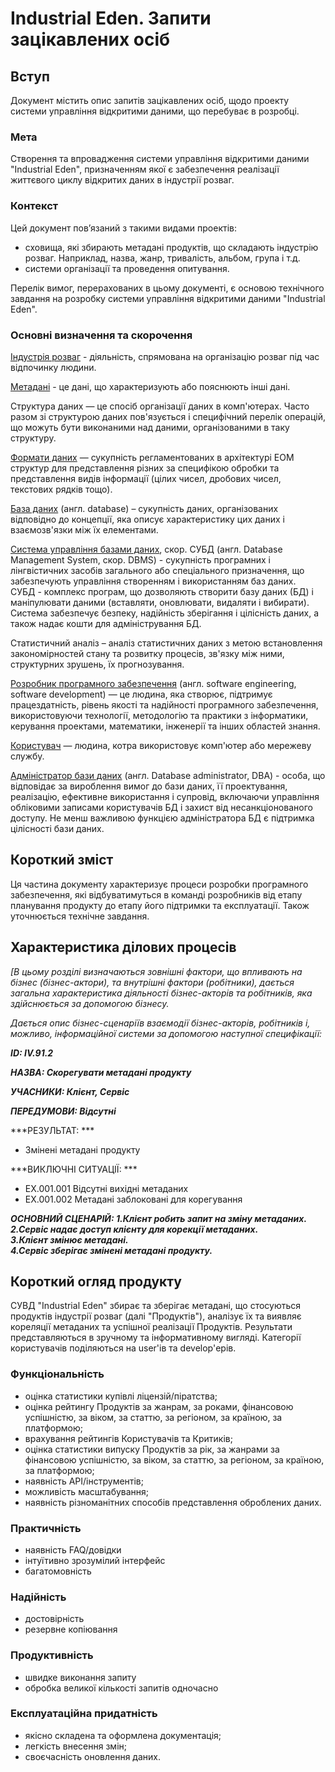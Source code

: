 # Industrial Eden. Запити зацікавлених осіб

## Вступ

Документ містить опис запитів зацікавлених осіб, щодо проекту системи управління відкритими даними, що перебуває в розробці.

### Мета 

Створення та впровадження системи управління відкритими даними "Industrial Eden", призначенням якої є забезпечення реалізації життєвого циклу відкритих даних в індустрії розваг.

### Контекст

Цей документ пов’язаний з такими видами проектів:
  - сховища, які збирають метадані продуктів, що складають індустрію розваг. Наприклад, назва, жанр, тривалість, альбом, група і т.д.
  - системи організації та проведення опитування.

Перелік вимог, перерахованих в цьому документі, є основою технічного завдання на розробку системи управління відкритими даними "Industrial Eden".

### Основні визначення та скорочення

[Індустрія розваг](https://leksika.com.ua/14361106/turizm/industriya_dozvillya) - діяльність, спрямована на організацію розваг під час відпочинку людини.

[Метадані](https://uk.wikipedia.org/wiki/%D0%9C%D0%B5%D1%82%D0%B0%D0%B4%D0%B0%D0%BD%D1%96) - це дані, що характеризують або пояснюють інші дані.

Структура даних — це спосіб організації даних в комп'ютерах. Часто разом зі структурою даних пов'язується і специфічний перелік операцій, що можуть бути виконаними над даними, організованими в таку структуру.

[Формати даних](https://uk.wikipedia.org/wiki/%D0%A4%D0%BE%D1%80%D0%BC%D0%B0%D1%82%D0%B8_%D0%B4%D0%B0%D0%BD%D0%B8%D1%85) — сукупність регламентованих в архітектурі ЕОМ структур для представлення різних за специфікою обробки та представлення видів інформації (цілих чисел, дробових чисел, текстових рядків тощо).

[База даних](https://uk.wikipedia.org/wiki/%D0%91%D0%B0%D0%B7%D0%B0_%D0%B4%D0%B0%D0%BD%D0%B8%D1%85) (англ. database) – сукупність даних, організованих відповідно до концепції, яка описує характеристику цих даних і взаємозв'язки між їх елементами.

[Система управління базами даних](https://ru.wikipedia.org/wiki/%D0%A1%D0%B8%D1%81%D1%82%D0%B5%D0%BC%D0%B0_%D1%83%D0%BF%D1%80%D0%B0%D0%B2%D0%BB%D0%B5%D0%BD%D0%B8%D1%8F_%D0%B1%D0%B0%D0%B7%D0%B0%D0%BC%D0%B8_%D0%B4%D0%B0%D0%BD%D0%BD%D1%8B%D1%85), скор. СУБД (англ. Database Management System, скор. DBMS) - сукупність програмних і лінгвістичних засобів загального або спеціального призначення, що забезпечують управління створенням і використанням баз даних.</br>
СУБД - комплекс програм, що дозволяють створити базу даних (БД) і маніпулювати даними (вставляти, оновлювати, видаляти і вибирати). Система забезпечує безпеку, надійність зберігання і цілісність даних, а також надає кошти для адміністрування БД.

Статистичний аналіз – аналіз статистичних даних з метою встановлення закономірностей стану та розвитку процесів, зв'язку між ними, структурних зрушень, їх прогнозування.

[Розробник програмного забезпечення](https://uk.wikipedia.org/wiki/%D0%A0%D0%BE%D0%B7%D1%80%D0%BE%D0%B1%D0%BA%D0%B0_%D0%BF%D1%80%D0%BE%D0%B3%D1%80%D0%B0%D0%BC%D0%BD%D0%BE%D0%B3%D0%BE_%D0%B7%D0%B0%D0%B1%D0%B5%D0%B7%D0%BF%D0%B5%D1%87%D0%B5%D0%BD%D0%BD%D1%8F) (англ. software engineering, software development) — це людина, яка створює, підтримує працездатність, рівень якості та надійності програмного забезпечення, використовуючи технології, методологію та практики з інформатики, керування проектами, математики, інженерії та інших областей знання.

[Користувач](https://uk.wikipedia.org/wiki/%D0%9A%D0%BE%D1%80%D0%B8%D1%81%D1%82%D1%83%D0%B2%D0%B0%D1%87_(%D1%96%D0%BD%D1%84%D0%BE%D1%80%D0%BC%D0%B0%D1%82%D0%B8%D0%BA%D0%B0)) — людина, котра використовує комп'ютер або мережеву службу.

[Адміністратор бази даних](https://ru.wikipedia.org/wiki/%D0%90%D0%B4%D0%BC%D0%B8%D0%BD%D0%B8%D1%81%D1%82%D1%80%D0%B0%D1%82%D0%BE%D1%80_%D0%B1%D0%B0%D0%B7_%D0%B4%D0%B0%D0%BD%D0%BD%D1%8B%D1%85) (англ. Database administrator, DBA) - особа, що відповідає за вироблення вимог до бази даних, її проектування, реалізацію, ефективне використання і супровід, включаючи управління обліковими записами користувачів БД і захист від несанкціонованого доступу. Не менш важливою функцією адміністратора БД є підтримка цілісності бази даних.

## Короткий зміст

Ця частина документу характеризує процеси розробки програмного забезпечення, які відбуватимуться в команді розробників від етапу планування продукту до етапу його підтримки та експлуатації. Також уточнюється технічне завдання.

## Характеристика ділових процесів

*[В цьому розділі визначаються зовнішні фактори, що впливають на бізнес (бізнес-актори), 
та внутрішні фактори (робітники), дається загальна характеристика діяльності бізнес-акторів 
та робітників, яка здійснюється за допомогою бізнесу.*

*Дається опис бізнес-сценаріїв взаємодії бізнес-акторів, робітників і, можливо, інформаційної системи за допомогою наступної
специфікації:*

   
***ID: IV.91.2***

***НАЗВА: Скорегувати метадані продукту***
    
***УЧАСНИКИ: Клієнт, Сервіс***

***ПЕРЕДУМОВИ: Відсутні***

***РЕЗУЛЬТАТ: ***
  - Змінені метадані продукту

***ВИКЛЮЧНІ СИТУАЦІЇ: ***
  - EX.001.001 Відсутні вихідні метаданих
  - EX.001.002 Метадані заблоковані для корегування 

***ОСНОВНИЙ СЦЕНАРІЙ: 1.Клієнт робить запит на зміну метаданих.</br>
                      2.Сервіс надає доступ клієнту для корекції метаданих.</br>
                      3.Клієнт змінює метадані.</br>
                      4.Сервіс зберігає змінені метадані продукту.***</br>

## Короткий огляд продукту

СУВД "Industrial Eden" збирає та зберігає метадані, що стосуються продуктів індустрії розваг (далі "Продуктів"), аналізує їх та виявляє кореляції метаданих та успішної реалізації Продуктів. Результати представляються в зручному та інформативному вигляді. Категорії користувачів поділяються на user'ів та develop'ерів.

### Функціональність
  - оцінка статистики купівлі ліцензій/піратства;
  - оцінка рейтингу Продуктів за жанрам, за роками, фінансовою успішністю, за віком, за статтю, за регіоном, за країною, за платформою;
  - врахування рейтингів Користувачів та Критиків;
  - оцінка статистики випуску Продуктів за рік, за жанрами за фінансовою успішністю, за віком, за статтю, за регіоном, за країною, за платформою;
  - наявність API/інструментів;
  - можливість масштабування;
  - наявність різноманітних способів представлення оброблених даних.

### Практичність
  - наявність FAQ/довідки
  - інтуїтивно зрозумілий інтерфейс
  - багатомовність

### Надійність
  - достовірність
  - резервне копіювання

### Продуктивність
  - швидке виконання запиту
  - обробка великої кількості запитів одночасно

### Експлуатаційна придатність
  - якісно складена та оформлена документація;
  - легкість внесення змін;
  - своєчасність оновлення даних.

